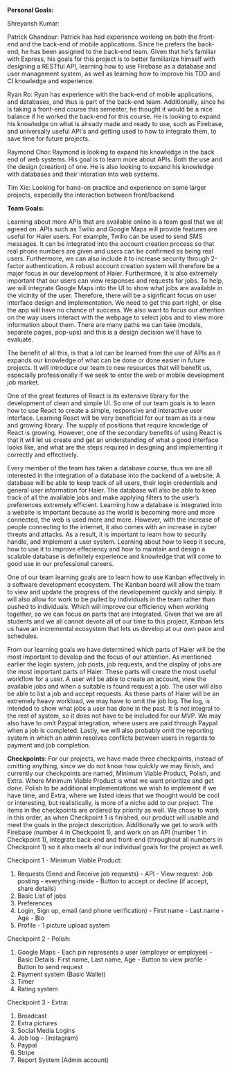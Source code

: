 
__Personal Goals:__

Shreyansh Kumar:

Patrick Ghandour: Patrick has had experience working on both the front-end and the back-end of mobile applications. Since he prefers the back-end, he has been assigned to the back-end team. Given that he's familiar with Express, his goals for this project is to better familiarize himself with designing a RESTful API, learning how to use Firebase as a database and user management system, as well as learning how to improve his TDD and CI knowledge and experience.

Ryan Ro: Ryan has experience with the back-end of mobile applications, and databases, and thus is part of the back-end team. Additionally, since he is taking a front-end course this semester, he thought it would be a nice balance if he worked the back-end for this course. He is looking to expand his knowledge on what is already made and ready to use, such as Firebase, and universally useful API's and getting used to how to integrate them, to save time for future projects.

Raymond Choi: Raymond is looking to expand his knowledge in the back end of web systems. His goal is to learn more about APIs. Both the use and the design (creation) of one. He is also looking to expand his knowledge with databases and their interation into web systems.

Tim Xie: Looking for hand-on practice and experience on some larger projects, especially the interaction between front/backend.

__Team Goals:__

Learning about more APIs that are available online is a team goal that we all agreed on. APIs such as Twilio and Google Maps will provide features are useful for Haier users. For example, Twilio can be used to send SMS messages. It can be integrated into the account creation process so that real phone numbers are given and users can be confirmed as being real users. Furthermore, we can also include it to increase security through 2-factor authentication. A robust account creation system will therefore be a major focus in our development of Haier. Furthermore, it is also extremely important that our users can view responses and requests for jobs. To help, we will integrate Google Maps into the UI to show what jobs are available in the vicinity of the user. Therefore, there will be a signficant focus on user interface design and implementation. We need to get this part right, or else the app will have no chance of success. We also want to focus our attention on the way users interact with the webpage to select jobs and to view more information about them. There are many paths we can take (modals, separate pages, pop-ups) and this is a design decision we'll have to evaluate.

The benefit of all this, is that a lot can be learned from the use of APIs as it expands our knowledge of what can be done or done easier in future projects. It will introduce our team to new resources that will benefit us, especially professionally if we seek to enter the web or mobile development job market.

One of the great features of React is its extensive library for the development of clean and simple UI. So one of our team goals is to learn how to use React to create a simple, responsive and interactive user interface. Learning React will be very beneficial for our team as its a new and growing library. The supply of positions that require knowledge of React is growing. However, one of the secondary benefits of using React is that it will let us create and get an understanding of what a good interface looks like, and what are the steps required in designing and implementing it correctly and effectively.

Every member of the team has taken a database course, thus we are all interested in the integration of a database into the backend of a website. A database will be able to keep track of all users, their login credentials and general user information for Haier. The database will also be able to keep track of all the available jobs and make applying filters to the user’s preferences extremely efficient. Learning how a database is integrated into a website is important because as the world is becoming more and more connected, the web is used more and more. However, with the increase of people connecting to the internet, it also comes with an increase in cyber threats and attacks. As a result, it is important to learn how to securily handle, and implement a user system. Learning about how to keep it secure, how to use it to improve effeciency and how to maintain and design a scalable database is definitely experience and knowledge that will come to good use in our professional careers.

One of our team learning goals are to learn how to use Kanban effectively in a software development ecosystem. The Kanban board will allow the team to view and update the progress of the developement quickly and simply. It will also allow for work to be pulled by individuals in the team rather than pushed to individuals. Which will improve our efficiency when working together, so we can focus on parts that are integrated. Given that we are all students and we all cannot devote all of our time to this project, Kanban lets us have an incremental ecosystem that lets us develop at our own pace and schedules.

From our learning goals we have determined which parts of Haier will be the most important to develop and the focus of our attention. As mentioned earlier the login system, job posts, job requests, and the display of jobs are the most important parts of Haier. These parts will create the most useful workflow for a user. A user will be able to create an account, view the available jobs and when a suitable is found request a job. The user will also be able to list a job and accept requests. As these parts of Haier will be an extremely heavy workload, we may have to omit the job log. The log, is intended to show what jobs a user has done in the past. It is not integral to the rest of system, so it does not have to be included for our MVP. We may also have to omit Paypal integration, where users are paid through Paypal when a job is completed. Lastly, we will also probably omit the reporting system in which an admin resolves conflicts between users in regards to payment and job completion. 

__Checkpoints__:
For our projects, we have made three checkpoints, instead of omitting anything, since we do not know how quickly we may finish, and currently our checkpoints are named, Minimum Viable Product, Polish, and Extra. Where Minimum Viable Product is what we want prioritize and get done. Polish to be additional implementations we wish to implement if we have time, and Extra, where we listed ideas that we thought would be cool or interesting, but realistically, is more of a niche add to our project. The items in the checkpoints are ordered by priority as well. We chose to work in this order, as when Checkpoint 1 is finished, our product will usable and meet the goals in the project description. Additionally we get to work with Firebase (number 4 in Checkpoint 1), and work on an API (number 1 in Checkpoint 1), integrate back-end and front-end (throughout all numbers in Checkpoint 1) so it also meets all our individual goals for the project as well.

Checkpoint 1 - Minimum Viable Product:
  1. Requests (Send and Receive job requests) - API
    - View request: Job posting - everything inside
    - Button to accept or decline (if accept, share details)
  2. Basic List of jobs
  3. Preferences
  4. Login, Sign up, email (and phone verification)
    - First name
    - Last name
    - Age
    - Bio
  5. Profile
    - 1 picture upload system
    
Checkpoint 2 - Polish:
  1. Google Maps
    - Each pin represents a user (employer or employee)
    - Basic Details: First name, Last name, Age
    - Button to view profile
    - Button to send request
  2. Payment system (Basic Wallet)
  3. Timer
  4. Rating system

Checkpoint 3 - Extra:
  1. Broadcast
  2. Extra pictures
  3. Social Media Logins
  4. Job log - (Instagram)
  5. Paypal
  6. Stripe
  7. Report System (Admin account)

